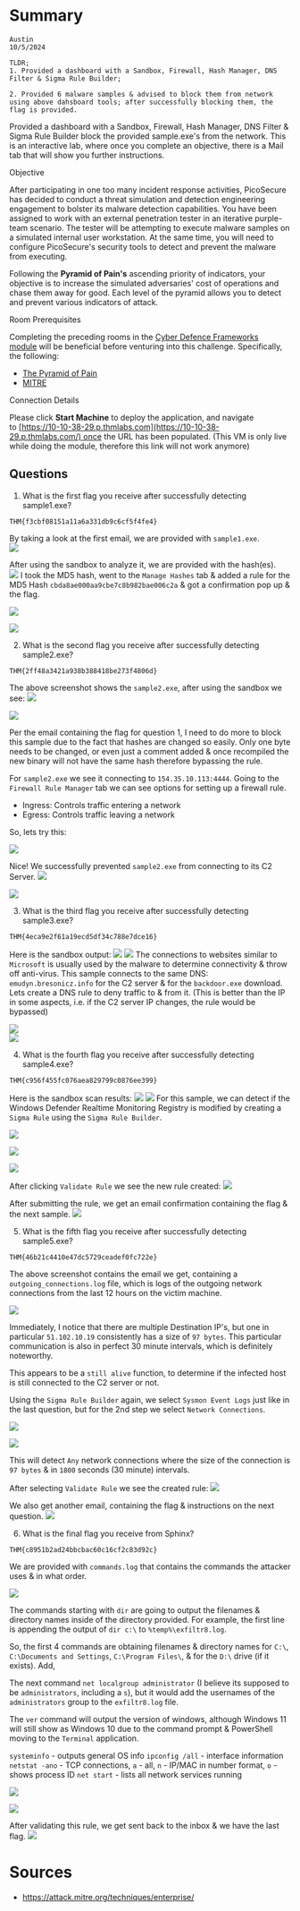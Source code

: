 # Summary

```
Austin
10/5/2024

TLDR;
1. Provided a dashboard with a Sandbox, Firewall, Hash Manager, DNS Filter & Sigma Rule Builder; 

2. Provided 6 malware samples & advised to block them from network using above dahsboard tools; after successfully blocking them, the flag is provided.
```

Provided a dashboard with a Sandbox, Firewall, Hash Manager, DNS Filter & Sigma Rule Builder block the provided sample.exe's from the network.  This is an interactive lab, where once you complete an objective, there is a Mail tab that will show you further instructions.

Objective

After participating in one too many incident response activities, PicoSecure has decided to conduct a threat simulation and detection engineering engagement to bolster its malware detection capabilities. You have been assigned to work with an external penetration tester in an iterative purple-team scenario. The tester will be attempting to execute malware samples on a simulated internal user workstation. At the same time, you will need to configure PicoSecure's security tools to detect and prevent the malware from executing.

Following the **Pyramid of Pain's** ascending priority of indicators, your objective is to increase the simulated adversaries' cost of operations and chase them away for good. Each level of the pyramid allows you to detect and prevent various indicators of attack.

Room Prerequisites

Completing the preceding rooms in the [Cyber Defence Frameworks module](https://tryhackme.com/module/cyber-defence-frameworks) will be beneficial before venturing into this challenge. Specifically, the following:

- [The Pyramid of Pain](https://tryhackme.com/room/pyramidofpainax)
- [MITRE](https://tryhackme.com/room/mitre)

Connection Details

Please click **Start Machine** to deploy the application, and navigate to [https://10-10-38-29.p.thmlabs.com](https://10-10-38-29.p.thmlabs.com/) once the URL has been populated. (This VM is only live while doing the module, therefore this link will not work anymore)

## Questions

1. What is the first flag you receive after successfully detecting sample1.exe?

```
THM{f3cbf08151a11a6a331db9c6cf5f4fe4}
```
By taking a look at the first email, we are provided with `sample1.exe`.  
![](assets/file-20241004134151011.png)

After using the sandbox to analyze it, we are provided with the hash(es).  
![](assets/file-20241004134244861.png)
I took the MD5 hash, went to the `Manage Hashes` tab & added a rule for the MD5 Hash `cbda8ae000aa9cbe7c8b982bae006c2a` & got a confirmation pop up & the flag.

![](assets/file-20241004133516859.png)

![](assets/file-20241004134313373.png)

2. What is the second flag you receive after successfully detecting sample2.exe?

```
THM{2ff48a3421a938b388418be273f4806d}
```
The above screenshot shows the `sample2.exe`, after using the sandbox we see:
![](assets/file-20241004135235946.png)


![](assets/file-20241004135254249.png)


Per the email containing the flag for question 1, I need to do more to block this sample due to the fact that hashes are changed so easily.  Only one byte needs to be changed, or even just a comment added & once recompiled the new binary will not have the same hash therefore bypassing the rule.

For `sample2.exe` we see it connecting to `154.35.10.113:4444`.
Going to the `Firewall Rule Manager` tab we can see options for setting up a firewall rule.
- Ingress: Controls traffic entering a network
- Egress: Controls traffic leaving a network

So, lets try this:

![](assets/file-20241004140121935.png)

Nice! We successfully prevented `sample2.exe` from connecting to its C2 Server. 
![](assets/file-20241004140227495.png)


![](assets/file-20241004140636158.png)

3. What is the third flag you receive after successfully detecting sample3.exe?

```
THM{4eca9e2f61a19ecd5df34c788e7dce16}
```
Here is the sandbox output: 
![](assets/file-20241004140923837.png)
![](assets/file-20241004140953100.png)
The connections to websites similar to `Microsoft` is usually used by the malware to determine connectivity & throw off anti-virus. 
This sample connects to the same DNS: `emudyn.bresonicz.info` for the C2 server & for the `backdoor.exe` download.  Lets create a DNS rule to deny traffic to & from it.  (This is better than the IP in some aspects, i.e. if the C2 server IP changes, the rule would be bypassed)

![](assets/file-20241004143656424.png)\
![](assets/file-20241004144048525.png)

4. What is the fourth flag you receive after successfully detecting sample4.exe?

```
THM{c956f455fc076aea829799c0876ee399}
```
Here is the sandbox scan results:
![](assets/file-20241004155424358.png)
![](assets/file-20241004155442949.png)
For this sample, we can detect if the Windows Defender Realtime Monitoring Registry is modified by creating a `Sigma Rule` using the `Sigma Rule Builder`.

![](assets/file-20241004162131066.png)

![](assets/file-20241004162145901.png)

![](assets/file-20241004162206624.png)

After clicking `Validate Rule` we see the new rule created:
![](assets/file-20241004162331386.png)

After submitting the rule, we get an email confirmation containing the flag & the next sample.
![](assets/file-20241004162515012.png)

5. What is the fifth flag you receive after successfully detecting sample5.exe?

```
THM{46b21c4410e47dc5729ceadef0fc722e}
```
The above screenshot contains the email we get, containing a `outgoing_connections.log` file, which is logs of the outgoing network connections from the last 12 hours on the victim machine.

![](assets/file-20241004162846594.png)

Immediately, I notice that there are multiple Destination IP's, but one in particular `51.102.10.19` consistently has a size of `97 bytes`.  This particular communication is also in perfect 30 minute intervals, which is definitely noteworthy.  

This appears to be a `still alive` function, to determine if the infected host is still connected to the C2 server or not.

Using the `Sigma Rule Builder` again, we select `Sysmon Event Logs` just like in the last question, but for the 2nd step we select `Network Connections`.  


![](assets/file-20241004163923335.png)


![](assets/file-20241004164331150.png)


This will detect `Any` network connections where the size of the connection is `97 bytes` & in `1800` seconds (30 minute) intervals. 

After selecting `Validate Rule` we see the created rule:
![](assets/file-20241004164822053.png)

We also get another email, containing the flag & instructions on the next question.
![](assets/file-20241004165219730.png)

6. What is the final flag you receive from Sphinx?

```
THM{c8951b2ad24bbcbac60c16cf2c83d92c}
```
We are provided with `commands.log` that contains the commands the attacker uses & in what order.


![](assets/file-20241004165447219.png)


The commands starting with `dir` are going to output the filenames & directory names inside of the directory provided.  For example, the first line is appending the output of `dir c:\` to `%temp%\exfiltr8.log`.  

So, the first 4 commands are obtaining filenames & directory names for `C:\`, `C:\Documents and Settings`, `C:\Program Files\`, & for the `D:\` drive (if it exists).  Add, 

The next command `net localgroup administrator` (I believe its supposed to be `administrators`, including a `s`), but it would add the usernames of the `administrators` group to the `exfiltr8.log` file.

The `ver` command will output the version of windows, although Windows 11 will still show as Windows 10 due to the command prompt & PowerShell moving to the `Terminal` application.

`systeminfo` - outputs general OS info
`ipconfig /all` - interface information
`netstat -ano` - TCP connections, `a` - all, `n` - IP/MAC in number format, `o` - shows process ID
`net start` - lists all network services running


![](assets/file-20241004191122284.png)


![](assets/file-20241004192324447.png)


After validating this rule, we get sent back to the inbox & we have the last flag.
![](assets/file-20241004192833813.png)

# Sources
 -  https://attack.mitre.org/techniques/enterprise/ 